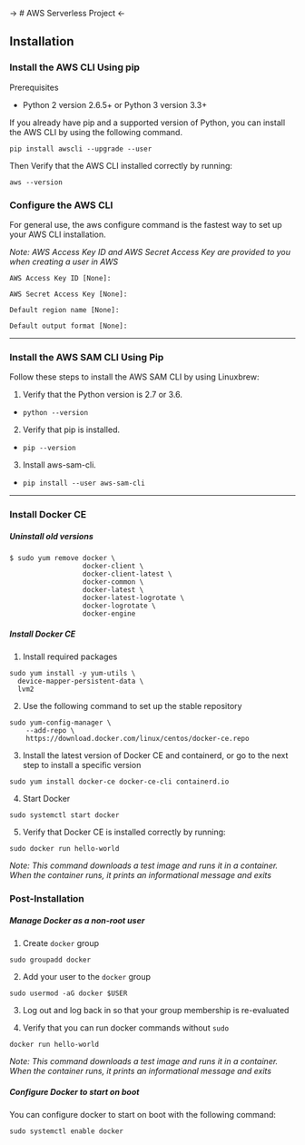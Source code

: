 -> # AWS Serverless Project <-

## Installation

### Install the AWS CLI Using pip

Prerequisites

  - Python 2 version 2.6.5+ or Python 3 version 3.3+

If you already have pip and a supported version of Python, you can install the AWS CLI by using the following command.

`pip install awscli --upgrade --user`

Then Verify that the AWS CLI installed correctly by running:

`aws --version`

### Configure the AWS CLI

For general use, the aws configure command is the fastest way to set up your AWS CLI installation.

*Note: AWS Access Key ID and AWS Secret Access Key are provided to you when creating a user in AWS*

```
AWS Access Key ID [None]:

AWS Secret Access Key [None]:

Default region name [None]:

Default output format [None]:
```

---


### Install the AWS SAM CLI Using Pip

Follow these steps to install the AWS SAM CLI by using Linuxbrew:

1. Verify that the Python version is 2.7 or 3.6.

* `python --version`

2. Verify that pip is installed.

* `pip --version`

3. Install aws-sam-cli.

* `pip install --user aws-sam-cli`


---

### Install Docker CE

##### Uninstall old versions

```
$ sudo yum remove docker \
                  docker-client \
                  docker-client-latest \
                  docker-common \
                  docker-latest \
                  docker-latest-logrotate \
                  docker-logrotate \
                  docker-engine

```

##### Install Docker CE

1. Install required packages

```
sudo yum install -y yum-utils \
  device-mapper-persistent-data \
  lvm2
```

2. Use the following command to set up the stable repository

```
sudo yum-config-manager \
    --add-repo \
    https://download.docker.com/linux/centos/docker-ce.repo
```

3. Install the latest version of Docker CE and containerd, or go to the next step to install a specific version

```
sudo yum install docker-ce docker-ce-cli containerd.io
```

4. Start Docker

```
sudo systemctl start docker
```

5. Verify that Docker CE is installed correctly by running:

```
sudo docker run hello-world
```

*Note: This command downloads a test image and runs it in a container. When the container runs, it prints an informational message and exits*

### Post-Installation

##### Manage Docker as a non-root user

1. Create `docker` group

```
sudo groupadd docker
```

2. Add your user to the `docker` group

```
sudo usermod -aG docker $USER
```

3. Log out and log back in so that your group membership is re-evaluated

4. Verify that you can run docker commands without `sudo`

```
docker run hello-world
```

*Note: This command downloads a test image and runs it in a container. When the container runs, it prints an informational message and exits*

##### Configure Docker to start on boot

You can configure docker to start on boot with the following command:

```
sudo systemctl enable docker
```
